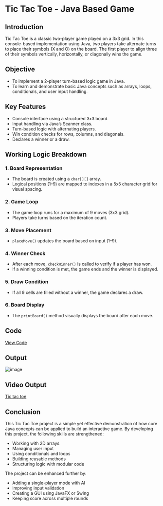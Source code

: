 # Tic Tac Toe - Java Based Game

## Introduction
Tic Tac Toe is a classic two-player game played on a 3x3 grid. In this console-based implementation using Java, two players take alternate turns to place their symbols (X and O) on the board. The first player to align three of their symbols vertically, horizontally, or diagonally wins the game.

## Objective
- To implement a 2-player turn-based logic game in Java.
- To learn and demonstrate basic Java concepts such as arrays, loops, conditionals, and user input handling.

## Key Features
- Console interface using a structured 3x3 board.
- Input handling via Java’s Scanner class.
- Turn-based logic with alternating players.
- Win condition checks for rows, columns, and diagonals.
- Declares a winner or a draw.

## Working Logic Breakdown

### 1. Board Representation
- The board is created using a `char[][]` array.
- Logical positions (1–9) are mapped to indexes in a 5x5 character grid for visual spacing.

### 2. Game Loop
- The game loop runs for a maximum of 9 moves (3x3 grid).
- Players take turns based on the iteration count.

### 3. Move Placement
- `placeMove()` updates the board based on input (1–9).

### 4. Winner Check
- After each move, `checkWinner()` is called to verify if a player has won.
- If a winning condition is met, the game ends and the winner is displayed.

### 5. Draw Condition
- If all 9 cells are filled without a winner, the game declares a draw.

### 6. Board Display
- The `printBoard()` method visually displays the board after each move.

## Code
[View Code](https://github.com/Sriabirami-S/Skills-and-Projects/blob/main/Java/Project/tictactoe.java)

## Output

![image](https://github.com/user-attachments/assets/86508763-1813-42fb-9afb-551ef99a7ae7)

## Video Output
[Tic tac toe](https://drive.google.com/file/d/1V0sT84B-TaNmNzAwq1ZNOljNPz-zlsgL/view)

## Conclusion

This Tic Tac Toe project is a simple yet effective demonstration of how core Java concepts can be applied to build an interactive game. By developing this project, the following skills are strengthened:

- Working with 2D arrays  
- Managing user input  
- Using conditionals and loops  
- Building reusable methods  
- Structuring logic with modular code  

The project can be enhanced further by:

- Adding a single-player mode with AI  
- Improving input validation  
- Creating a GUI using JavaFX or Swing  
- Keeping score across multiple rounds



